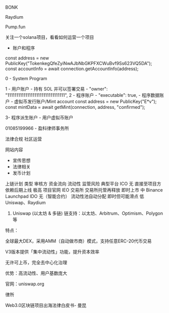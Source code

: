 
BONK

Raydium

Pump.fun

关注一个solana项目，看看如何运营一个项目

- 账户和程序

	
const address = new PublicKey("TokenkegQfeZyiNwAJbNbGKPFXCWuBvf9Ss623VQ5DA");
const accountInfo = await connection.getAccountInfo(address);

0 - System Program

1 - 用户账户
	- 持有 SOL 并可以签署交易
	- "owner": "11111111111111111111111111111111",
2 - 程序账户
		- "executable": true,
	- 程序数据账户
	- 虚拟币发行账户/Mint account 
		const address = new PublicKey("E*v");
		const mintData = await getMint(connection, address, "confirmed");

3- 程序派生账户
	- 用户虚拟币账户
	
01085199966  - 盈科律师事务所

法律合规
社区运营


网站内容
- 宣传思想 
- 法律相关 
- 发币计划

上链计划
类型	  审核方	资金流向	流动性	监管风险	      							典型平台
ICO	无	直接至项目方	依赖后期上线	极高	   								项目官网
IEO	交易所	交易所托管再释放	即时上市	中								Binance Launchpad
IDO	无（智能合约）	流动性池自动分配	即时但可能滑点	低	Uniswap、Raydium

1. Uniswap (以太坊 & 多链)
链支持：以太坊、Arbitrum、Optimism、Polygon等

特点：

全球最大DEX，采用AMM（自动做市商）模式，支持任意ERC-20代币交易

V3版本提供「集中流动性」功能，提升资本效率

无许可上币，完全去中心化治理

优势：高流动性、用户基数庞大

官网：uniswap.org



    
律所

Web3.0区块链项目出海法律白皮书- 曼昆



